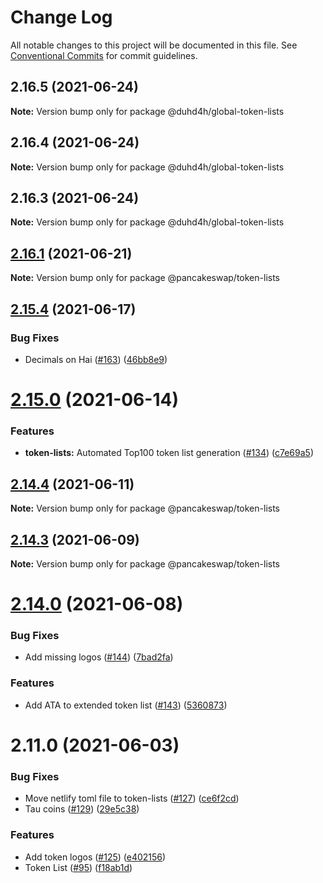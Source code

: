 # Change Log

All notable changes to this project will be documented in this file.
See [Conventional Commits](https://conventionalcommits.org) for commit guidelines.

## 2.16.5 (2021-06-24)

**Note:** Version bump only for package @duhd4h/global-token-lists





## 2.16.4 (2021-06-24)

**Note:** Version bump only for package @duhd4h/global-token-lists





## 2.16.3 (2021-06-24)

**Note:** Version bump only for package @duhd4h/global-token-lists





## [2.16.1](https://github.com/pancakeswap/pancake-toolkit/compare/@pancakeswap/token-lists@2.15.4...@pancakeswap/token-lists@2.16.1) (2021-06-21)

**Note:** Version bump only for package @pancakeswap/token-lists





## [2.15.4](https://github.com/pancakeswap/pancake-toolkit/compare/@pancakeswap/token-lists@2.15.0...@pancakeswap/token-lists@2.15.4) (2021-06-17)


### Bug Fixes

* Decimals on Hai ([#163](https://github.com/pancakeswap/pancake-toolkit/issues/163)) ([46bb8e9](https://github.com/pancakeswap/pancake-toolkit/commit/46bb8e9eab419cea641d46e635e217442e026486))





# [2.15.0](https://github.com/pancakeswap/pancake-toolkit/compare/@pancakeswap/token-lists@2.14.4...@pancakeswap/token-lists@2.15.0) (2021-06-14)


### Features

* **token-lists:** Automated Top100 token list generation ([#134](https://github.com/pancakeswap/pancake-toolkit/issues/134)) ([c7e69a5](https://github.com/pancakeswap/pancake-toolkit/commit/c7e69a56c22911c6822632ecb267b4e0ecab8d14))





## [2.14.4](https://github.com/pancakeswap/pancake-toolkit/compare/@pancakeswap/token-lists@2.14.3...@pancakeswap/token-lists@2.14.4) (2021-06-11)

**Note:** Version bump only for package @pancakeswap/token-lists





## [2.14.3](https://github.com/pancakeswap/pancake-toolkit/compare/@pancakeswap/token-lists@2.14.0...@pancakeswap/token-lists@2.14.3) (2021-06-09)

**Note:** Version bump only for package @pancakeswap/token-lists





# [2.14.0](https://github.com/pancakeswap/pancake-toolkit/compare/@pancakeswap/token-lists@2.11.0...@pancakeswap/token-lists@2.14.0) (2021-06-08)


### Bug Fixes

* Add missing logos ([#144](https://github.com/pancakeswap/pancake-toolkit/issues/144)) ([7bad2fa](https://github.com/pancakeswap/pancake-toolkit/commit/7bad2faa6ab163e2883a0231961cffa6dbd9455d))


### Features

* Add ATA to extended token list ([#143](https://github.com/pancakeswap/pancake-toolkit/issues/143)) ([5360873](https://github.com/pancakeswap/pancake-toolkit/commit/5360873fa08d75ba34251f401a37dae28a7fc4c8))





# 2.11.0 (2021-06-03)


### Bug Fixes

* Move netlify toml file to token-lists ([#127](https://github.com/pancakeswap/pancake-toolkit/issues/127)) ([ce6f2cd](https://github.com/pancakeswap/pancake-toolkit/commit/ce6f2cd41faf44af16322e4a37d93af6750dd592))
* Tau coins ([#129](https://github.com/pancakeswap/pancake-toolkit/issues/129)) ([29e5c38](https://github.com/pancakeswap/pancake-toolkit/commit/29e5c383f6460474510662bf8cfebe0b15ffc003))


### Features

* Add token logos ([#125](https://github.com/pancakeswap/pancake-toolkit/issues/125)) ([e402156](https://github.com/pancakeswap/pancake-toolkit/commit/e402156f2c304b1b6f26324ddb91ba7d277f1821))
* Token List ([#95](https://github.com/pancakeswap/pancake-toolkit/issues/95)) ([f18ab1d](https://github.com/pancakeswap/pancake-toolkit/commit/f18ab1dc1eaecd447ae449ee1437c58f02db6abf))
